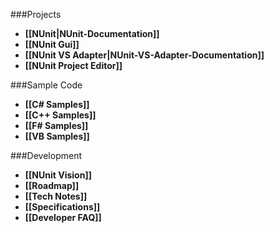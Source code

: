 ###Projects

* **[[NUnit|NUnit-Documentation]]**
* **[[NUnit Gui]]**
* **[[NUnit VS Adapter|NUnit-VS-Adapter-Documentation]]**
* **[[NUnit Project Editor]]**

###Sample Code
  * **[[C# Samples]]**
  * **[[C++ Samples]]**
  * **[[F# Samples]]**
  * **[[VB Samples]]**

###Development

 * **[[NUnit Vision]]**
 * **[[Roadmap]]**
 * **[[Tech Notes]]**
 * **[[Specifications]]**
 * **[[Developer FAQ]]**